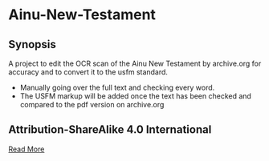 # Ainu-New-Testament

## Synopsis
A project to edit the OCR scan of the Ainu New Testament by archive.org for accuracy and to convert it to the usfm standard.
  - Manually going over the full text and checking every word.
  - The USFM markup will be added once the text has been checked and compared to the pdf version on archive.org

## Attribution-ShareAlike 4.0 International

<a href="http://creativecommons.org/licenses/by-sa/4.0/">Read More</a>
